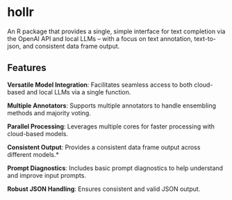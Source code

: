 # hollr

An R package that provides a single, simple interface for text
completion via the OpenAI API and local LLMs – with a focus on text
annotation, text-to-json, and consistent data frame output.

## Features

**Versatile Model Integration**: Facilitates seamless access to both
cloud-based and local LLMs via a single function.

**Multiple Annotators**: Supports multiple annotators to handle
ensembling methods and majority voting.

**Parallel Processing**: Leverages multiple cores for faster processing
with cloud-based models.

**Consistent Output**: Provides a consistent data frame output across
different models.\*

**Prompt Diagnostics**: Includes basic prompt diagnostics to help
understand and improve input prompts.

**Robust JSON Handling**: Ensures consistent and valid JSON output.
